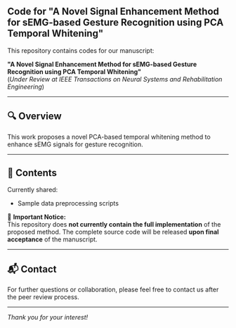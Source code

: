 ## Code for "A Novel Signal Enhancement Method for sEMG-based Gesture Recognition using PCA Temporal Whitening"

This repository contains codes for our manuscript:

**"A Novel Signal Enhancement Method for sEMG-based Gesture Recognition using PCA Temporal Whitening"**  
(*Under Review at IEEE Transactions on Neural Systems and Rehabilitation Engineering*)

---

## 🔍 Overview

This work proposes a novel PCA-based temporal whitening method to enhance sEMG signals for gesture recognition. 

---

## 📂 Contents

Currently shared:

- Sample data preprocessing scripts  

🚧 **Important Notice:**  
This repository does **not currently contain the full implementation** of the proposed method. The complete source code will be released **upon final acceptance** of the manuscript.

---

## 📬 Contact

For further questions or collaboration, please feel free to contact us after the peer review process.

---

*Thank you for your interest!*
